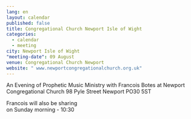 ```yaml
---
lang: en
layout: calendar
published: false
title: Congregational Church Newport Isle of Wight
categories: 
  - calendar
  - meeting
city: Newport Isle of Wight
"meeting-date": 09 August
venue: Congregational Church Newport
website: " www.newportcongregationalchurch.org.uk"
---
```


An Evening of                                                                                    Prophetic Music Ministry                                                     with                                                                                                               Francois Botes        at                                                                                   Newport Congregational Church             98 Pyle Street Newport PO30 5ST

 Francois will also be sharing     
  on Sunday morning - 10:30
